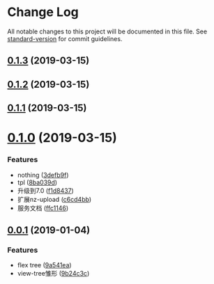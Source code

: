# Change Log

All notable changes to this project will be documented in this file. See [standard-version](https://github.com/conventional-changelog/standard-version) for commit guidelines.

## [0.1.3](https://github.com/yy7054wyq5/angular-dtp/compare/v0.1.2...v0.1.3) (2019-03-15)



## [0.1.2](https://github.com/yy7054wyq5/angular-dtp/compare/v0.1.1...v0.1.2) (2019-03-15)



## [0.1.1](https://github.com/yy7054wyq5/angular-dtp/compare/v0.1.0...v0.1.1) (2019-03-15)



# [0.1.0](https://github.com/yy7054wyq5/angular-dtp/compare/v0.0.1...v0.1.0) (2019-03-15)


### Features

* nothing ([3defb9f](https://github.com/yy7054wyq5/angular-dtp/commit/3defb9f))
* tpl ([8ba039d](https://github.com/yy7054wyq5/angular-dtp/commit/8ba039d))
* 升级到7.0 ([f1d8437](https://github.com/yy7054wyq5/angular-dtp/commit/f1d8437))
* 扩展nz-upload ([c6cd4bb](https://github.com/yy7054wyq5/angular-dtp/commit/c6cd4bb))
* 服务文档 ([ffc1146](https://github.com/yy7054wyq5/angular-dtp/commit/ffc1146))



<a name="0.0.1"></a>
## [0.0.1](https://github.com/yy7054wyq5/angular-dtp/compare/9a541ea...v0.0.1) (2019-01-04)


### Features

* flex tree ([9a541ea](https://github.com/yy7054wyq5/angular-dtp/commit/9a541ea))
* view-tree雏形 ([9b24c3c](https://github.com/yy7054wyq5/angular-dtp/commit/9b24c3c))

